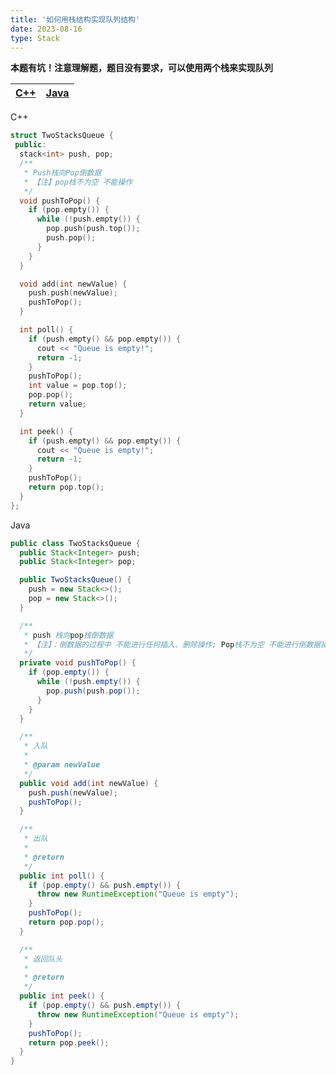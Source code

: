 ```yaml
---
title: '如何用栈结构实现队列结构'
date: 2023-08-16
type: Stack
---
```


**本题有坑！注意理解题，题目没有要求，可以使用两个栈来实现队列**

| [C++](https://github.com/ZhengKe996/DS/blob/main/src/stack/two_stack_implement_queue.cpp) | [Java](https://github.com/ZhengKe996/DS/blob/main/src/stack/two_stack_implement_queue.java) |
| :---------------------------------------------------------------------------------------: | :-----------------------------------------------------------------------------------------: |

C++

```cpp
struct TwoStacksQueue {
 public:
  stack<int> push, pop;
  /**
   * Push栈向Pop倒数据
   * 【注】pop栈不为空 不能操作
   */
  void pushToPop() {
    if (pop.empty()) {
      while (!push.empty()) {
        pop.push(push.top());
        push.pop();
      }
    }
  }

  void add(int newValue) {
    push.push(newValue);
    pushToPop();
  }

  int poll() {
    if (push.empty() && pop.empty()) {
      cout << "Queue is empty!";
      return -1;
    }
    pushToPop();
    int value = pop.top();
    pop.pop();
    return value;
  }

  int peek() {
    if (push.empty() && pop.empty()) {
      cout << "Queue is empty!";
      return -1;
    }
    pushToPop();
    return pop.top();
  }
};
```

Java

```java
public class TwoStacksQueue {
  public Stack<Integer> push;
  public Stack<Integer> pop;

  public TwoStacksQueue() {
    push = new Stack<>();
    pop = new Stack<>();
  }

  /**
   * push 栈向pop栈倒数据
   * 【注】：倒数据的过程中 不能进行任何插入、删除操作; Pop栈不为空 不能进行倒数据操作！
   */
  private void pushToPop() {
    if (pop.empty()) {
      while (!push.empty()) {
        pop.push(push.pop());
      }
    }
  }

  /**
   * 入队
   *
   * @param newValue
   */
  public void add(int newValue) {
    push.push(newValue);
    pushToPop();
  }

  /**
   * 出队
   *
   * @return
   */
  public int poll() {
    if (pop.empty() && push.empty()) {
      throw new RuntimeException("Queue is empty");
    }
    pushToPop();
    return pop.pop();
  }

  /**
   * 返回队头
   *
   * @return
   */
  public int peek() {
    if (pop.empty() && push.empty()) {
      throw new RuntimeException("Queue is empty");
    }
    pushToPop();
    return pop.peek();
  }
}
```
